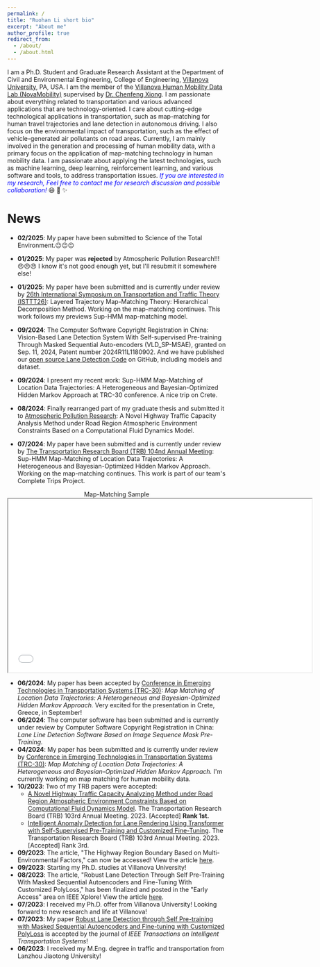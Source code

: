 ```yaml
---
permalink: /
title: "Ruohan Li short bio"
excerpt: "About me"
author_profile: true
redirect_from: 
  - /about/
  - /about.html
---
```


I am a Ph.D. Student and Graduate Research Assistant at the Department of Civil and Environmental Engineering, College of Engineering, [Villanova University](https://www1.villanova.edu/university.html), PA, USA. I am the member of the [Villanova Human Mobility Data Lab (NovaMobility)](https://cfxiong.github.io/data-lab/) supervised by [Dr. Chenfeng Xiong](https://cfxiong.github.io/). I am passionate about everything related to transportation and various advanced applications that are technology-oriented. I care about cutting-edge technological applications in transportation, such as map-matching for human travel trajectories and lane detection in autonomous driving. I also focus on the environmental impact of transportation, such as the effect of vehicle-generated air pollutants on road areas. Currently, I am mainly involved in the generation and processing of human mobility data, with a primary focus on the application of map-matching technology in human mobility data. I am passionate about applying the latest technologies, such as machine learning, deep learning, reinforcement learning, and various software and tools, to address transportation issues.
<span style="color:Blue"> *If you are interested in my research, Feel free to contact me for research discussion and possible collaboration!* </span> 😄 🚀 ✨
 
<section id="comments">
  <script src="https://utteranc.es/client.js"
          repo="RuohanLixyf/RuohanLixyf.github.io"
          issue-term="pathname"
          theme="github-light"
          crossorigin="anonymous"
          async>
  </script>
</section>

News 
======
- **02/2025**: My paper have been submitted to Science of the Total Environment.😐😐😐

- **01/2025**: My paper was **rejected** by Atmospheric Pollution Research!!! 😠😠😠 I know it's not good enough yet, but I'll resubmit it somewhere else!

- **01/2025**: My paper have been submitted and is currently under review by [26th International Symposium on Transportation and Traffic Theory (ISTTT26)](https://www.isttt2026.vtk.ed.tum.de/index.html): Layered Trajectory Map-Matching Theory: Hierarchical Decomposition Method. Working on the map-matching continues. This work follows my previews Sup-HMM map-matching model.
  
- **09/2024**: The Computer Software Copyright Registration in China: Vision-Based Lane Detection System With Self-supervised Pre-training Through Masked Sequential Auto-encoders (VLD_SP-MSAE), granted on Sep. 11, 2024, Patent number 2024R11L1180902. And we have published our [open source Lane Detection Code](https://github.com/RuohanLixyf/Lane-Detection-Self-Supervised-MSAE) on GitHub, including models and dataset.
  
- **09/2024**: I present my recent work: Sup-HMM Map-Matching of Location Data Trajectories: A Heterogeneous and Bayesian-Optimized Hidden Markov Approach at TRC-30 conference. A nice trip on Crete.
  
- **08/2024**: Finally rearranged part of my graduate thesis and submitted it to [Atmospheric Pollution Research](https://www.sciencedirect.com/journal/atmospheric-pollution-research): A Novel Highway Traffic Capacity Analysis Method under Road Region Atmospheric Environment Constraints Based on a Computational Fluid Dynamics Model.
  
- **07/2024**: My paper have been submitted and is currently under review by [The Transportation Research Board (TRB) 104nd Annual Meeting](https://trb-annual-meeting.nationalacademies.org/): Sup-HMM Map-Matching of Location Data Trajectories: A Heterogeneous and Bayesian-Optimized Hidden Markov Approach. Working on the map-matching continues. This work is part of our team's Complete Trips Project.
<div align=center>
Map-Matching Sample 
<iframe src="/files/Hof_13.html" width="700" height="400" frameborder="1" name="Map-Matching-Sample_DC_10" scrolling="auto" style="display: block; margin: 0 auto;"></iframe>
</div>

- **06/2024**: My paper has been accepted by [Conference in Emerging Technologies in Transportation Systems (TRC-30)](https://trc-30.epfl.ch/): *Map Matching of Location Data Trajectories: A Heterogeneous and Bayesian-Optimized Hidden Markov Approach.* Very excited for the presentation in Crete, Greece, in September!
- **06/2024**: The computer software has been submitted and is currently under review by Computer Software Copyright Registration in China: *Lane Line Detection Software Based on Image Sequence Mask Pre-Training.*
- **04/2024**: My paper has been submitted and is currently under review by [Conference in Emerging Technologies in Transportation Systems (TRC-30)](https://trc-30.epfl.ch/): *Map Matching of Location Data Trajectories: A Heterogeneous and Bayesian-Optimized Hidden Markov Approach.* I'm currently working on map matching for human mobility data.
- **10/2023**: Two of my TRB papers were accepted:
  - [A Novel Highway Traffic Capacity Analyzing Method under Road Region Atmospheric Environment Constraints Based on Computational Fluid Dynamics Model](http://dx.doi.org/10.13140/RG.2.2.24853.50405). The Transportation Research Board (TRB) 103rd Annual Meeting. 2023. [Accepted] **Rank 1st.**
  - [Intelligent Anomaly Detection for Lane Rendering Using Transformer with Self-Supervised Pre-Training and Customized Fine-Tuning](http://dx.doi.org/10.13140/RG.2.2.28243.35360). The Transportation Research Board (TRB) 103rd Annual Meeting. 2023. [Accepted] Rank 3rd.
- **09/2023**: The article, "The Highway Region Boundary Based on Multi-Environmental Factors," can now be accessed! View the article [here](https://doi.org/10.1061/9780784484869.014).
- **09/2023**: Starting my Ph.D. studies at Villanova University!
- **08/2023**: The article, "Robust Lane Detection Through Self Pre-Training With Masked Sequential Autoencoders and Fine-Tuning With Customized PolyLoss," has been finalized and posted in the "Early Access" area on IEEE Xplore! View the article [here](https://ieeexplore.ieee.org/document/10226453).
- **07/2023**: I received my Ph.D. offer from Villanova University! Looking forward to new research and life at Villanova!
- **07/2023**: My paper [Robust Lane Detection through Self Pre-training with Masked Sequential Autoencoders and Fine-tuning with Customized PolyLoss](https://arxiv.org/abs/2305.17271) is accepted by the journal of *IEEE Transactions on Intelligent Transportation Systems*!
- **06/2023**: I received my M.Eng. degree in traffic and transportation from Lanzhou Jiaotong University!

                     
<script type='text/javascript' id='clustrmaps' src='//cdn.clustrmaps.com/map_v2.js?cl=2db8dd&w=a&t=tt&d=t3RFq-d0ZvyNcMOXmNGt6JTnByrbHW0lSUzD_8Yfss4&co=ffffff&cmn=5bf35b&ct=161616'></script>
         
